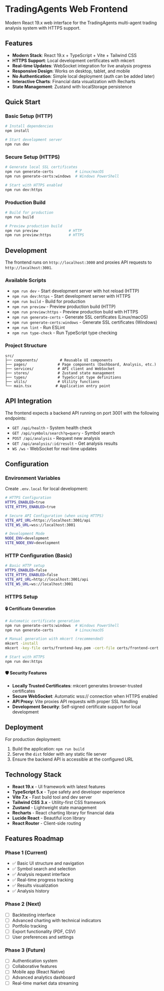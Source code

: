 # TradingAgents Web Frontend

Modern React 19.x web interface for the TradingAgents multi-agent trading analysis system with HTTPS support.

## Features

- **Modern Stack**: React 19.x + TypeScript + Vite + Tailwind CSS
- **HTTPS Support**: Local development certificates with mkcert
- **Real-time Updates**: WebSocket integration for live analysis progress
- **Responsive Design**: Works on desktop, tablet, and mobile
- **No Authentication**: Simple local deployment (auth can be added later)
- **Interactive Charts**: Financial data visualization with Recharts
- **State Management**: Zustand with localStorage persistence

## Quick Start

### Basic Setup (HTTP)
```bash
# Install dependencies
npm install

# Start development server
npm run dev
```

### Secure Setup (HTTPS)
```bash
# Generate local SSL certificates
npm run generate-certs          # Linux/macOS
npm run generate-certs:windows  # Windows PowerShell

# Start with HTTPS enabled
npm run dev:https
```

### Production Build
```bash
# Build for production
npm run build

# Preview production build
npm run preview              # HTTP
npm run preview:https        # HTTPS
```

## Development

The frontend runs on `http://localhost:3000` and proxies API requests to `http://localhost:3001`.

### Available Scripts

- `npm run dev` - Start development server with hot reload (HTTP)
- `npm run dev:https` - Start development server with HTTPS
- `npm run build` - Build for production
- `npm run preview` - Preview production build (HTTP)
- `npm run preview:https` - Preview production build with HTTPS
- `npm run generate-certs` - Generate SSL certificates (Linux/macOS)
- `npm run generate-certs:windows` - Generate SSL certificates (Windows)
- `npm run lint` - Run ESLint
- `npm run type-check` - Run TypeScript type checking

### Project Structure

```
src/
├── components/          # Reusable UI components
├── pages/              # Page components (Dashboard, Analysis, etc.)
├── services/           # API client and WebSocket
├── stores/             # Zustand state management
├── types/              # TypeScript type definitions
├── utils/              # Utility functions
└── main.tsx           # Application entry point
```

## API Integration

The frontend expects a backend API running on port 3001 with the following endpoints:

- `GET /api/health` - System health check
- `GET /api/symbols/search?q=query` - Symbol search
- `POST /api/analysis` - Request new analysis
- `GET /api/analysis/:id/result` - Get analysis results
- `WS /ws` - WebSocket for real-time updates

## Configuration

### Environment Variables

Create `.env.local` for local development:

```bash
# HTTPS Configuration
HTTPS_ENABLED=true
VITE_HTTPS_ENABLED=true

# Secure API Configuration (when using HTTPS)
VITE_API_URL=https://localhost:3001/api
VITE_WS_URL=wss://localhost:3001

# Development Mode
NODE_ENV=development
VITE_NODE_ENV=development
```

### HTTP Configuration (Basic)
```bash
# Basic HTTP setup
HTTPS_ENABLED=false
VITE_HTTPS_ENABLED=false
VITE_API_URL=http://localhost:3001/api
VITE_WS_URL=ws://localhost:3001
```

### HTTPS Setup

#### 🔒 Certificate Generation
```bash
# Automatic certificate generation
npm run generate-certs:windows  # Windows PowerShell
npm run generate-certs          # Linux/macOS

# Manual generation with mkcert (recommended)
mkcert -install
mkcert -key-file certs/frontend-key.pem -cert-file certs/frontend-cert.pem localhost 127.0.0.1 ::1

# Start with HTTPS
npm run dev:https
```

#### 🛡️ Security Features
- **Locally Trusted Certificates**: mkcert generates browser-trusted certificates
- **Secure WebSocket**: Automatic wss:// connection when HTTPS enabled
- **API Proxy**: Vite proxies API requests with proper SSL handling
- **Development Security**: Self-signed certificate support for local development

## Deployment

For production deployment:

1. Build the application: `npm run build`
2. Serve the `dist` folder with any static file server
3. Ensure the backend API is accessible at the configured URL

## Technology Stack

- **React 19.x** - UI framework with latest features
- **TypeScript 5.x** - Type safety and developer experience
- **Vite 7.x** - Fast build tool and dev server
- **Tailwind CSS 3.x** - Utility-first CSS framework
- **Zustand** - Lightweight state management
- **Recharts** - React charting library for financial data
- **Lucide React** - Beautiful icon library
- **React Router** - Client-side routing

## Features Roadmap

### Phase 1 (Current)
- ✅ Basic UI structure and navigation
- ✅ Symbol search and selection
- ✅ Analysis request interface
- ✅ Real-time progress tracking
- ✅ Results visualization
- ✅ Analysis history

### Phase 2 (Next)
- [ ] Backtesting interface
- [ ] Advanced charting with technical indicators
- [ ] Portfolio tracking
- [ ] Export functionality (PDF, CSV)
- [ ] User preferences and settings

### Phase 3 (Future)
- [ ] Authentication system
- [ ] Collaborative features
- [ ] Mobile app (React Native)
- [ ] Advanced analytics dashboard
- [ ] Real-time market data streaming